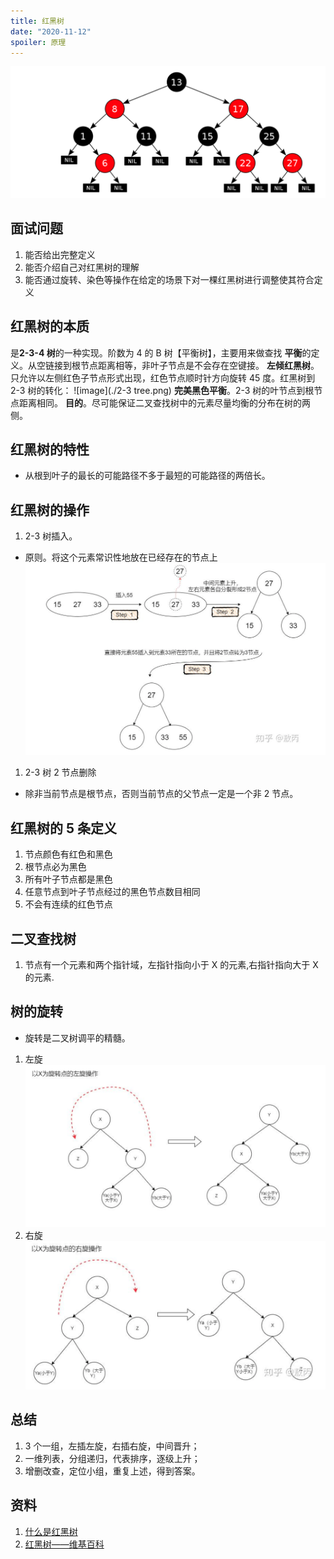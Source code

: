 ```yaml
---
title: 红黑树
date: "2020-11-12"
spoiler: 原理
---
```


![image](./redBlackTree.png)

## 面试问题

1. 能否给出完整定义
1. 能否介绍自己对红黑树的理解
1. 能否通过旋转、染色等操作在给定的场景下对一棵红黑树进行调整使其符合定义

## 红黑树的本质

是**2-3-4 树**的一种实现。阶数为 4 的 B 树【平衡树】，主要用来做查找
**平衡**的定义。从空链接到根节点距离相等，非叶子节点是不会存在空键接。
**左倾红黑树**。只允许以左侧红色子节点形式出现，红色节点顺时针方向旋转 45 度。红黑树到 2-3 树的转化：
![image](./2-3 tree.png)
**完美黑色平衡**。2-3 树的叶节点到根节点距离相同。
**目的**。尽可能保证二叉查找树中的元素尽量均衡的分布在树的两侧。

## 红黑树的特性

- 从根到叶子的最长的可能路径不多于最短的可能路径的两倍长。

## 红黑树的操作

1. 2-3 树插入。

- 原则。将这个元素常识性地放在已经存在的节点上
  ![image](./insert.png)

1. 2-3 树 2 节点删除

- 除非当前节点是根节点，否则当前节点的父节点一定是一个非 2 节点。

## 红黑树的 5 条定义

1. 节点颜色有红色和黑色
1. 根节点必为黑色
1. 所有叶子节点都是黑色
1. 任意节点到叶子节点经过的黑色节点数目相同
1. 不会有连续的红色节点

## 二叉查找树

1. 节点有一个元素和两个指针域，左指针指向小于 X 的元素,右指针指向大于 X 的元素.

## 树的旋转

- 旋转是二叉树调平的精髓。

1. 左旋
   ![image](./turnLeft.png)
1. 右旋
   ![image](./turnRight.png)

## 总结

1. 3 个一组，左插左旋，右插右旋，中间晋升；
1. 一维列表，分组递归，代表排序，逐级上升；
1. 增删改查，定位小组，重复上述，得到答案。

## 资料

1. [什么是红黑树](https://zhuanlan.zhihu.com/p/273829162)
1. [红黑树——维基百科](https://zh.wikipedia.org/wiki/%E7%BA%A2%E9%BB%91%E6%A0%91)

